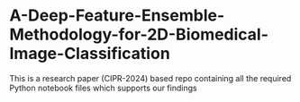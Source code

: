 # A-Deep-Feature-Ensemble-Methodology-for-2D-Biomedical-Image-Classification
This is a research paper (CIPR-2024) based repo containing all the required Python notebook files which supports our findings
